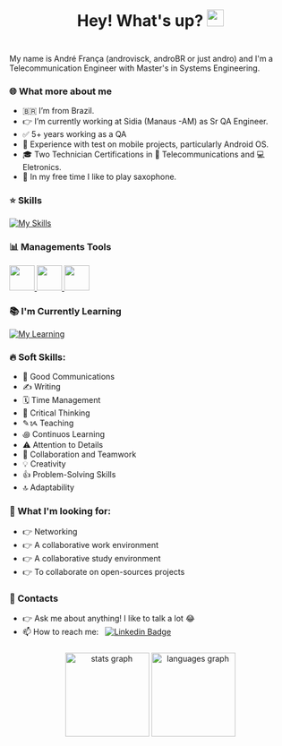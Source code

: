 <h1 align="center">
  Hey! What's up?
  <img src="https://media.giphy.com/media/hvRJCLFzcasrR4ia7z/giphy.gif" width="30px"/>
</h1>

<div align="center"> 
  <a href="androvisckb@gmail.com">
    <img src="https://komarev.com/ghpvc/?username=androvisck&style=flat-square&color=blue" alt=""/>
  </a>
</div>

###

<p align="left">My name is André França (androvisck, androBR or just andro) and I'm a Telecommunication Engineer with Master's in Systems Engineering. </p>

###

### 🌐 What more about me

- 🇧🇷 I’m from Brazil.
- 👉 I’m currently working at Sidia (Manaus -AM) as Sr QA Engineer.
- ✅️ 5+ years working as a QA
- 🏅 Experience with test on mobile projects, particularly Android OS. 
- 🎓 Two Technician Certifications in 📡 Telecommunications and 💻 Eletronics.
- 🎷 In my free time I like to play saxophone.


### ⭐ Skills
[![My Skills](https://skillicons.dev/icons?i=androidstudio,py,pycharm,git,github,linux,mint&theme=light)](https://skillicons.dev)


### 📊 Managements Tools
<div id="badges" align="left"> 
  <a href="androvisckb@gmail.com">
    <img src="https://cdn.jsdelivr.net/gh/homarr-labs/dashboard-icons/svg/jira.svg" width="45"/>
    <img src="https://cdn.jsdelivr.net/gh/homarr-labs/dashboard-icons/svg/confluence.svg" width="45"/>
    <img src="https://cdn.jsdelivr.net/gh/homarr-labs/dashboard-icons/svg/microsoft-excel.svg" width="45"/>
  </a>
</div>

### 📚 I'm Currently Learning
[![My Learning](https://skillicons.dev/icons?i=rust,vscode,java,eclipse&theme=light)](https://skillicons.dev)


### 🔥 Soft Skills:
- 📢 Good Communications
- ✍️ Writing
- 🗓️ Time Management
- 🤔 Critical Thinking
- ✎ᝰ Teaching
- ꩜ Continuos Learning
- ⚠️ Attention to Details
- 🤝 Collaboration and Teamwork
- 💡 Creativity
- 👍 Problem-Solving Skills
- 🔝 Adaptability


### 🔎 What I'm looking for:
- 👉 Networking
- 👉 A collaborative work environment
- 👉 A collaborative study environment
- 👉 To collaborate on open-sources projects


### 🔔 Contacts
- 👉 Ask me about anything! I like to talk a lot 😂
- 📫 How to reach me: &nbsp; [![Linkedin Badge](https://img.shields.io/badge/-André_França-blue?style=flat&logo=Linkedin&logoColor=white)](https://www.linkedin.com/in/andrejfranca)

###
<div align="center">
  <img src="https://github-readme-stats.vercel.app/api?username=androvisck&hide_title=false&hide_rank=false&show_icons=true&include_all_commits=true&count_private=true&disable_animations=false&theme=dracula&locale=en&hide_border=false&order=1" height="150" alt="stats graph"  />
  <img src="https://github-readme-stats.vercel.app/api/top-langs?username=androvisck&locale=en&hide_title=false&layout=compact&card_width=320&langs_count=5&theme=dracula&hide_border=false&order=2" height="150" alt="languages graph"  />
</div>
